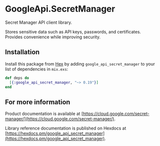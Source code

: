 # GoogleApi.SecretManager

Secret Manager API client library.

Stores sensitive data such as API keys, passwords, and certificates. Provides convenience while improving security. 

## Installation

Install this package from [Hex](https://hex.pm) by adding
`google_api_secret_manager` to your list of dependencies in `mix.exs`:

```elixir
def deps do
  [{:google_api_secret_manager, "~> 0.19"}]
end
```

## For more information

Product documentation is available at [https://cloud.google.com/secret-manager/](https://cloud.google.com/secret-manager/).

Library reference documentation is published on Hexdocs at
[https://hexdocs.pm/google_api_secret_manager](https://hexdocs.pm/google_api_secret_manager).

